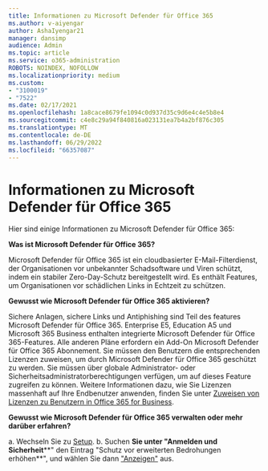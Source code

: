 ```yaml
---
title: Informationen zu Microsoft Defender für Office 365
ms.author: v-aiyengar
author: AshaIyengar21
manager: dansimp
audience: Admin
ms.topic: article
ms.service: o365-administration
ROBOTS: NOINDEX, NOFOLLOW
ms.localizationpriority: medium
ms.custom:
- "3100019"
- "7522"
ms.date: 02/17/2021
ms.openlocfilehash: 1a8cace8679fe1094c0d937d35c9d6e4c4e5b8e4
ms.sourcegitcommit: c4e8c29a94f840816a023131ea7b4a2bf876c305
ms.translationtype: MT
ms.contentlocale: de-DE
ms.lasthandoff: 06/29/2022
ms.locfileid: "66357087"
---
```

# <a name="learn-about-microsoft-defender-for-office-365"></a>Informationen zu Microsoft Defender für Office 365

Hier sind einige Informationen zu Microsoft Defender für Office 365:

**Was ist Microsoft Defender für Office 365?**

Microsoft Defender für Office 365 ist ein cloudbasierter E-Mail-Filterdienst, der Organisationen vor unbekannter Schadsoftware und Viren schützt, indem ein stabiler Zero-Day-Schutz bereitgestellt wird. Es enthält Features, um Organisationen vor schädlichen Links in Echtzeit zu schützen.

**Gewusst wie Microsoft Defender für Office 365 aktivieren?**

Sichere Anlagen, sichere Links und Antiphishing sind Teil des features Microsoft Defender für Office 365. Enterprise E5, Education A5 und Microsoft 365 Business enthalten integrierte Microsoft Defender für Office 365-Features. Alle anderen Pläne erfordern ein Add-On Microsoft Defender für Office 365 Abonnement. Sie müssen den Benutzern die entsprechenden Lizenzen zuweisen, um durch Microsoft Defender für Office 365 geschützt zu werden. Sie müssen über globale Administrator- oder Sicherheitsadministratorberechtigungen verfügen, um auf dieses Feature zugreifen zu können. Weitere Informationen dazu, wie Sie Lizenzen massenhaft auf Ihre Endbenutzer anwenden, finden Sie unter [Zuweisen von Lizenzen zu Benutzern in Office 365 for Business](https://go.microsoft.com/fwlink/?linkid=2093435).

**Gewusst wie Microsoft Defender für Office 365 verwalten oder mehr darüber erfahren?**

a. Wechseln Sie zu [Setup](https://go.microsoft.com/fwlink/p/?linkid=2075721).
b. Suchen **Sie unter "Anmelden und Sicherheit****" den Eintrag "Schutz vor erweiterten Bedrohungen erhöhen**", und wählen Sie dann ["Anzeigen"](https://go.microsoft.com/fwlink/?linkid=2109302) aus.
